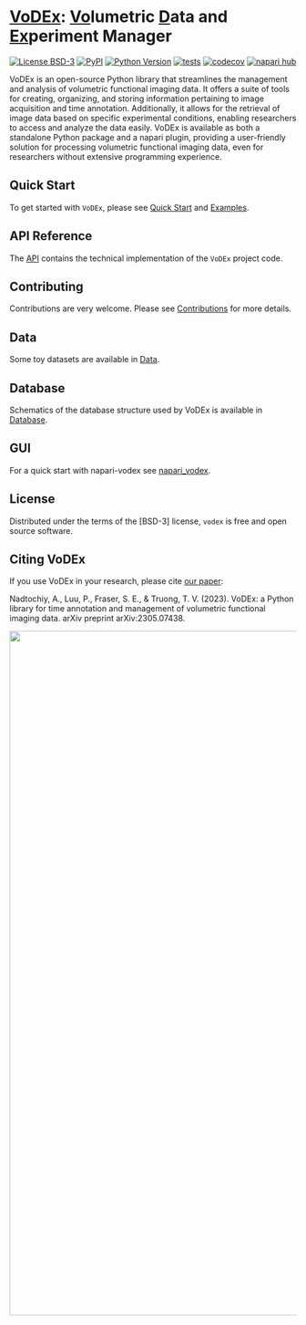 # <u>VoDEx</u>: <u>Vo</u>lumetric <u>D</u>ata and <u>Ex</u>periment Manager

[![License BSD-3](https://img.shields.io/pypi/l/vodex.svg?color=green)](https://github.com/LemonJust/vodex/raw/main/LICENSE)
[![PyPI](https://img.shields.io/pypi/v/vodex.svg?color=green)](https://pypi.org/project/vodex)
[![Python Version](https://img.shields.io/pypi/pyversions/vodex.svg?color=green)](https://python.org)
[![tests](https://github.com/LemonJust/vodex/workflows/tests/badge.svg)](https://github.com/LemonJust/vodex/actions)
[![codecov](https://codecov.io/gh/LemonJust/vodex/branch/main/graph/badge.svg)](https://codecov.io/gh/LemonJust/vodex)
[![napari hub](https://img.shields.io/endpoint?url=https://api.napari-hub.org/shields/napari-vodex)](https://napari-hub.org/plugins/napari-vodex)

VoDEx is an open-source Python library that streamlines the management and analysis of volumetric functional imaging data. It offers a suite of tools for creating, organizing, and storing information pertaining to image acquisition and time annotation. Additionally, it allows for the retrieval of image data based on specific experimental conditions, enabling researchers to access and analyze the data easily. VoDEx is available as both a standalone Python package and a napari plugin, providing a user-friendly solution for processing volumetric functional imaging data, even for researchers without extensive programming experience.

## Quick Start
To get started with `VoDEx`, please see [Quick Start](https://lemonjust.github.io/vodex/qstart/) and [Examples](https://lemonjust.github.io/vodex/examples/).

## API Reference
The [API](https://lemonjust.github.io/vodex/api/) contains the technical implementation of the `VoDEx` project code.

## Contributing
Contributions are very welcome. Please see [Contributions](https://lemonjust.github.io/vodex/contribute/) for more details.

## Data
Some toy datasets are available in [Data](https://lemonjust.github.io/vodex/data/).

## Database
Schematics of the database structure used by VoDEx is available in [Database](https://lemonjust.github.io/vodex/db/).

## GUI
For a quick start with napari-vodex see [napari_vodex](https://lemonjust.github.io/vodex/napari/).

## License
Distributed under the terms of the [BSD-3] license, `vodex` is free and open source software.

## Citing VoDEx
If you use VoDEx in your research, please cite [our paper](https://arxiv.org/abs/2305.07438):

Nadtochiy, A., Luu, P., Fraser, S. E., & Truong, T. V. (2023). VoDEx: a Python library for time annotation and management of volumetric functional imaging data. arXiv preprint arXiv:2305.07438.

<p align="center">
  <img src="assets/vodex_infographics_w_data_and_labels.PNG" alt="cover" width="1200"/>
</p>
